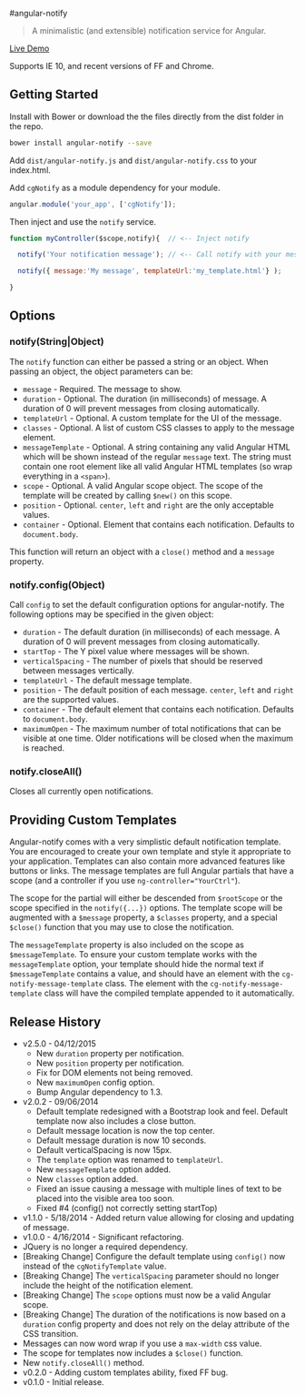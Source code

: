 #angular-notify

>A minimalistic (and extensible) notification service for Angular.

[Live Demo](http://cgross.github.io/angular-notify/demo/)

Supports IE 10, and recent versions of FF and Chrome.

## Getting Started

Install with Bower or download the the files directly from the dist folder in the repo.

```bash
bower install angular-notify --save
```

Add `dist/angular-notify.js` and `dist/angular-notify.css` to your index.html.

Add `cgNotify` as a module dependency for your module.

```js
angular.module('your_app', ['cgNotify']);
```

Then inject and use the `notify` service.

```js
function myController($scope,notify){  // <-- Inject notify

  notify('Your notification message'); // <-- Call notify with your message

  notify({ message:'My message', templateUrl:'my_template.html'} );

}
```

## Options


### notify(String|Object)

The `notify` function can either be passed a string or an object.  When passing an object, the object parameters can be:

* `message` - Required.  The message to show.
* `duration` - Optional.  The duration (in milliseconds) of message.  A duration of 0 will prevent messages from closing automatically.
* `templateUrl` - Optional.  A custom template for the UI of the message.
* `classes` - Optional. A list of custom CSS classes to apply to the message element.
* `messageTemplate` - Optional. A string containing any valid Angular HTML which will be shown instead of the regular `message` text. The string must contain one root element like all valid Angular HTML templates (so wrap everything in a `<span>`).
* `scope` - Optional.  A valid Angular scope object.  The scope of the template will be created by calling `$new()` on this scope.
* `position` - Optional.  `center`, `left` and `right` are the only acceptable values.
* `container` - Optional.  Element that contains each notification.  Defaults to `document.body`.

This function will return an object with a `close()` method and a `message` property.

### notify.config(Object)

Call `config` to set the default configuration options for angular-notify.  The following options may be specified in the given object:

* `duration` - The default duration (in milliseconds) of each message.  A duration of 0 will prevent messages from closing automatically.
* `startTop` - The Y pixel value where messages will be shown.
* `verticalSpacing` - The number of pixels that should be reserved between messages vertically.
* `templateUrl` - The default message template.
* `position` - The default position of each message.  `center`, `left` and `right` are the supported values.
* `container` - The default element that contains each notification.  Defaults to `document.body`.
* `maximumOpen` - The maximum number of total notifications that can be visible at one time.  Older notifications will be closed when the maximum is reached.

### notify.closeAll()

Closes all currently open notifications.

## Providing Custom Templates

Angular-notify comes with a very simplistic default notification template.  You are encouraged to create your own template and style it appropriate to your application.  Templates can also contain more advanced features like buttons or links.  The message templates are full Angular partials that have a scope (and a controller if you use `ng-controller="YourCtrl"`).

The scope for the partial will either be descended from `$rootScope` or the scope specified in the `notify({...})` options.  The template scope will be augmented with a `$message` property, a `$classes` property, and a special `$close()` function that you may use to close the notification.

The `messageTemplate` property is also included on the scope as `$messageTemplate`.  To ensure your custom template works with the `messageTemplate` option, your template should hide the normal text if `$messageTemplate` contains a value, and should have an element with the `cg-notify-message-template` class.  The element with the `cg-notify-message-template` class will have the compiled template appended to it automatically.


## Release History
 * v2.5.0 - 04/12/2015
   * New `duration` property per notification.
   * New `position` property per notification.
   * Fix for DOM elements not being removed.
   * New `maximumOpen` config option.
   * Bump Angular dependency to 1.3.
 * v2.0.2 - 09/06/2014
   * Default template redesigned with a Bootstrap look and feel.  Default template now also includes a close button.
   * Default message location is now the top center.
   * Default message duration is now 10 seconds.
   * Default verticalSpacing is now 15px.
   * The `template` option was renamed to `templateUrl`.
   * New `messageTemplate` option added.
   * New `classes` option added.
   * Fixed an issue causing a message with multiple lines of text to be placed into the visible area too soon.
   * Fixed #4 (config() not correctly setting startTop)
 * v1.1.0 - 5/18/2014 - Added return value allowing for closing and updating of message.
 * v1.0.0 - 4/16/2014 - Significant refactoring.  
  * JQuery is no longer a required dependency.
  * [Breaking Change] Configure the default template using `config()` now instead of the `cgNotifyTemplate` value.
  * [Breaking Change] The `verticalSpacing` parameter should no longer include the height of the notification element.
  * [Breaking Change] The `scope` options must now be a valid Angular scope.
  * [Breaking Change] The duration of the notifications is now based on a `duration` config property and does not rely on the delay attribute of the CSS transition.
  * Messages can now word wrap if you use a `max-width` css value.
  * The scope for templates now includes a `$close()` function.
  * New `notify.closeAll()` method.
 * v0.2.0 - Adding custom templates ability, fixed FF bug.
 * v0.1.0 - Initial release.
